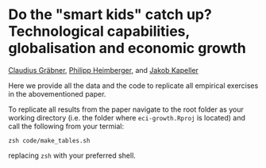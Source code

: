 # Do the "smart kids" catch up? Technological capabilities, globalisation and economic growth 

[Claudius Gräbner](https://claudius-graebner.com), [Philipp Heimberger](https://wiiw.ac.at/philipp-heimberger-s-1138.html), and [Jakob Kapeller](https://jakob-kapeller.org/)

Here we provide all the data and the code to replicate all empirical exercises in the abovementioned paper.

To replicate all results from the paper navigate to the root folder as your working directory 
(i.e. the folder where `eci-growth.Rproj` is located) and call the following from your termial:

```
zsh code/make_tables.sh 
```

replacing `zsh` with your preferred shell.
